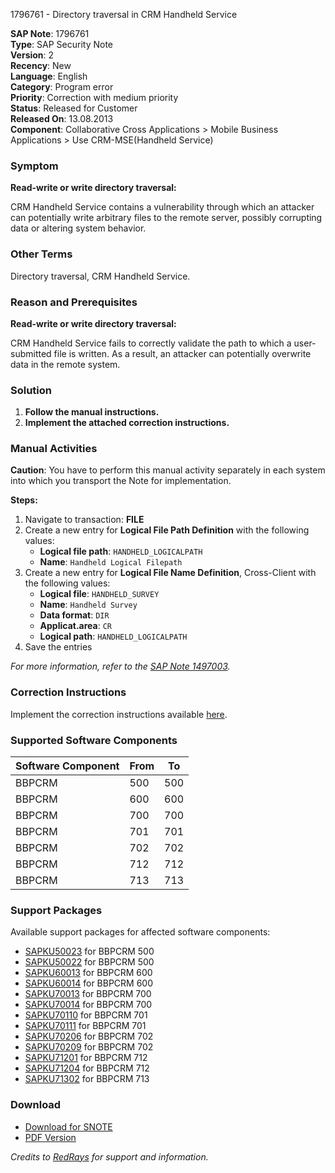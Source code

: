 1796761 - Directory traversal in CRM Handheld Service

**SAP Note**: 1796761  
**Type**: SAP Security Note  
**Version**: 2  
**Recency**: New  
**Language**: English  
**Category**: Program error  
**Priority**: Correction with medium priority  
**Status**: Released for Customer  
**Released On**: 13.08.2013  
**Component**: Collaborative Cross Applications > Mobile Business Applications > Use CRM-MSE(Handheld Service)  

### Symptom
**Read-write or write directory traversal:**

CRM Handheld Service contains a vulnerability through which an attacker can potentially write arbitrary files to the remote server, possibly corrupting data or altering system behavior.

### Other Terms
Directory traversal, CRM Handheld Service.

### Reason and Prerequisites
**Read-write or write directory traversal:**

CRM Handheld Service fails to correctly validate the path to which a user-submitted file is written. As a result, an attacker can potentially overwrite data in the remote system.

### Solution
1. **Follow the manual instructions.**
2. **Implement the attached correction instructions.**

### Manual Activities
**Caution**: You have to perform this manual activity separately in each system into which you transport the Note for implementation.

**Steps:**
1. Navigate to transaction: **FILE**
2. Create a new entry for **Logical File Path Definition** with the following values:
   - **Logical file path**: `HANDHELD_LOGICALPATH`
   - **Name**: `Handheld Logical Filepath`
3. Create a new entry for **Logical File Name Definition**, Cross-Client with the following values:
   - **Logical file**: `HANDHELD_SURVEY`
   - **Name**: `Handheld Survey`
   - **Data format**: `DIR`
   - **Applicat.area**: `CR`
   - **Logical path**: `HANDHELD_LOGICALPATH`
4. Save the entries

_For more information, refer to the [SAP Note 1497003](https://me.sap.com/notes/1497003)._

### Correction Instructions
Implement the correction instructions available [here](https://me.sap.com/corrins/0001796761/63).

### Supported Software Components

| Software Component | From | To |
|--------------------|------|----|
| BBPCRM             | 500  | 500 |
| BBPCRM             | 600  | 600 |
| BBPCRM             | 700  | 700 |
| BBPCRM             | 701  | 701 |
| BBPCRM             | 702  | 702 |
| BBPCRM             | 712  | 712 |
| BBPCRM             | 713  | 713 |

### Support Packages
Available support packages for affected software components:

- [SAPKU50023](https://me.sap.com/supportpackage/SAPKU50023) for BBPCRM 500
- [SAPKU50022](https://me.sap.com/supportpackage/SAPKU50022) for BBPCRM 500
- [SAPKU60013](https://me.sap.com/supportpackage/SAPKU60013) for BBPCRM 600
- [SAPKU60014](https://me.sap.com/supportpackage/SAPKU60014) for BBPCRM 600
- [SAPKU70013](https://me.sap.com/supportpackage/SAPKU70013) for BBPCRM 700
- [SAPKU70014](https://me.sap.com/supportpackage/SAPKU70014) for BBPCRM 700
- [SAPKU70110](https://me.sap.com/supportpackage/SAPKU70110) for BBPCRM 701
- [SAPKU70111](https://me.sap.com/supportpackage/SAPKU70111) for BBPCRM 701
- [SAPKU70206](https://me.sap.com/supportpackage/SAPKU70206) for BBPCRM 702
- [SAPKU70209](https://me.sap.com/supportpackage/SAPKU70209) for BBPCRM 702
- [SAPKU71201](https://me.sap.com/supportpackage/SAPKU71201) for BBPCRM 712
- [SAPKU71204](https://me.sap.com/supportpackage/SAPKU71204) for BBPCRM 712
- [SAPKU71302](https://me.sap.com/supportpackage/SAPKU71302) for BBPCRM 713

### Download
- [Download for SNOTE](https://notesdownloads.sap.com/note/0040000010616862017)
- [PDF Version](https://me.sap.com/sap/support/sfm/notes/print/0001796761?language=en-US&token=EE3AB571CE82360F512D7989358AC9C2)

*Credits to [RedRays](https://redrays.io) for support and information.*